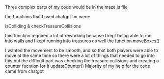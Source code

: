 Three complex parts of my code would be in the maze.js file

the functions that I used chatgpt for were:

isColliding & checkTreasureCollisions

this function required a lot of reworking because I kept being able to run into walls
and I kept running into treasures as well
the function moveBoxes()

I wanted the movement to be smooth, and so that both players were able to move at the same time so there were a lot of things that needed to go into this
but the difficult part was checking the treasure collisions
and creating a counter fucntion for it updateCounter()
Majority of my help for the code came from chatgpt
